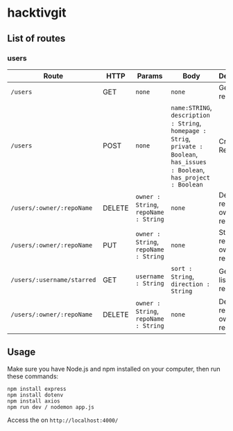 # hacktivgit

## List of routes

### users

| Route | HTTP | Params | Body | Description |
| ----- | ---- | --------- | ---- | ----------- |
| `/users` | GET | `none` | `none` | Get all repos info |
| `/users` | POST | `none` | `name:STRING`, `description : String`, `homepage : Strig`, `private : Boolean`, `has_issues : Boolean`, `has_project : Boolean` | Create a Repos |
| `/users/:owner/:repoName` | DELETE | `owner : String`, `repoName : String` | `none` | Delete a repos by its owner and repoName |
| `/users/:owner/:repoName` | PUT | `owner : String`, `repoName : String` | `none` | Starring repos by its owner and repoName |
| `/users/:username/starred` | GET | `username : String` | `sort : String`, `direction : String` | Get info a list starred repos |
| `/users/:owner/:repoName` | DELETE | `owner : String`, `repoName : String` | `none` | Delete a repos by its owner and repoName |


## Usage

Make sure you have Node.js and npm installed on your computer, then run these commands:

``` 
npm install express
npm install dotenv
npm install axios
npm run dev / nodemon app.js
```

Access the  on `http://localhost:4000/`